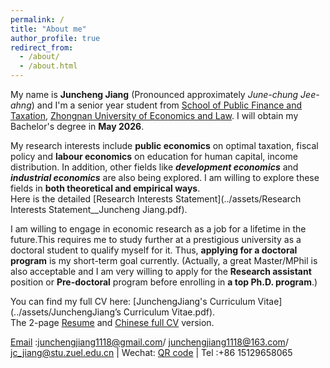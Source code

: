 ```yaml
---
permalink: /
title: "About me"
author_profile: true
redirect_from: 
  - /about/
  - /about.html
---
```


My name is **Juncheng Jiang** (Pronounced approximately _June-chung Jee-ahng_) and I'm a senior year student from [School of Public Finance and Taxation](https://csxy.zuel.edu.cn/), [Zhongnan University of Economics and Law](https://english.zuel.edu.cn/). I will obtain my Bachelor's degree in **May 2026**. 

My research interests include **public economics** on optimal taxation, fiscal policy and **labour economics** on education for human capital, income distribution. In addition, other fields like _**development economics**_ and _**industrial economics**_ are also being explored. I am willing to explore these fields in **both theoretical and empirical ways**.  <br> Here is the detailed [Research Interests Statement](../assets/Research Interests Statement__Juncheng Jiang.pdf).

I am willing to engage in economic research as a job for a lifetime in the future.This requires me to study further at a prestigious university as a doctoral student to qualify myself for it. Thus, **applying for a doctoral program** is my short-term goal currently. (Actually, a great Master/MPhil is also acceptable and I am very willing to apply for the **Research assistant** position or **Pre-doctoral** program before enrolling in **a top Ph.D. program**.)
  
 You can find my full CV here: [JunchengJiang's Curriculum Vitae](../assets/JunchengJiang’s Curriculum Vitae.pdf). <br> The 2-page [Resume](../assets/Juncheng_Jiang_Resume.pdf) and [Chinese full CV](../assets/Juncheng_Jiang_CV.pdf) version.

 [Email](mailto:junchengjiang1118@gmail.com) :junchengjiang1118@gmail.com/ junchengjiang1118@163.com/ jc_jiang@stu.zuel.edu.cn | Wechat: [QR code](../images/vx.png) | Tel :+86 15129658065
